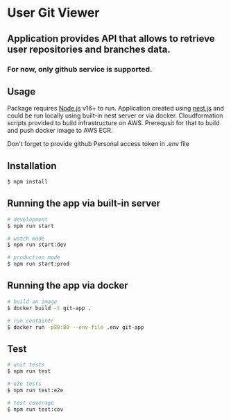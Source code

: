 # User Git Viewer
## Application provides API that allows to retrieve user repositories and branches data. 
### For now, only github service is supported.
## Usage

Package requires [Node.js](https://nodejs.org/) v16+ to run.
Application created using [nest.js](https://nestjs.com/) and could be run locally using built-in nest server or via docker.
Cloudformation scripts provided to build infrastructure on AWS. Prerequsit for that to build and push docker image to AWS ECR.

Don't forget to provide github Personal access token in .env file

## Installation

```bash
$ npm install
```

## Running the app via built-in server

```bash
# development
$ npm run start

# watch mode
$ npm run start:dev

# production mode
$ npm run start:prod
```

## Running the app via docker

```bash
# build an image
$ docker build -t git-app .

# run container
$ docker run -p80:80 --env-file .env git-app
```

## Test

```bash
# unit tests
$ npm run test

# e2e tests
$ npm run test:e2e

# test coverage
$ npm run test:cov
```
